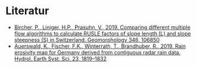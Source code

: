 # Literatur

* [Bircher, P., Liniger, H.P., Prasuhn, V., 2019. Comparing different multiple flow algorithms to calculate RUSLE factors of slope length (L) and slope steepness (S) in Switzerland. Geomorphology 346, 106850](https://github.com/FLFgit/ABAG/blob/main/REFERENCES/Bircher-etal2019geomorphology.pdf)
* [Auerswald, K., Fischer, F.K., Winterrath, T., Brandhuber, R., 2019. Rain erosivity map for Germany derived from contiguous radar rain data. Hydrol. Earth Syst. Sci. 23, 1819–1832](https://doi.org/10.5194/hess-23-1819-2019)


